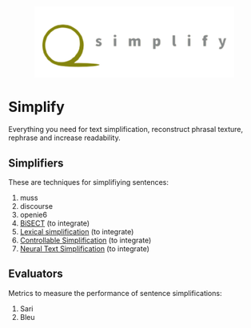 <p align="center">
    <br>
    <img src="docs/source/images/simplify_logo.png" width="400"/>
    <br>
<p>

# Simplify

Everything you need for text simplification, reconstruct phrasal texture, rephrase and increase readability.

## Simplifiers 

These are techniques for simplifiying sentences:

1. muss
2. discourse
3. openie6
4. [BiSECT](https://github.com/mounicam/BiSECT) (to integrate)
5. [Lexical simplification](https://github.com/mounicam/lexical_simplification) (to integrate)  
6. [Controllable Simplification](https://github.com/mounicam/controllable_simplification) (to integrate)
7. [Neural Text Simplification](https://github.com/senisioi/NeuralTextSimplification) (to integrate)


## Evaluators

Metrics to measure the performance of sentence simplifications:

1. Sari
2. Bleu
